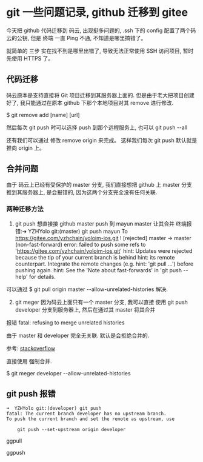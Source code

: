 # git 一些问题记录,  github 迁移到 gitee

今天把 github 代码迁移到 码云, 出现挺多问题的,  .ssh 下的 config 配置了两个码云的公钥, 但是 终端 一直 Ping  不通,  不知道是哪里搞错了。 

就简单的 三步 实在找不到是哪里出错了, 导致无法正常使用 SSH 访问项目,  暂时先使用 HTTPS 了。


## 代码迁移

码云原本是支持直接将 Git 项目迁移到其服务器上面的.
但是由于老大把项目创建好了, 我只能通过在原本 github 下那个本地项目对其 remove 进行修改.

$ git remove add [name] [url]

然后每次 git push  时可以选择 push 到那个远程服务上, 也可以 git push --all

还有我们可以通过 修改 remove origin 来完成。 
这样我们每次 git push 默认就是推向 origin 上。

## 合并问题

由于 码云上已经有受保护的 master 分支, 我们直接想把 github 上 master 分支 推到其服务器上, 是会报错的, 因为这两个分支完全没有任何关联.

### 两种迁移方法
1. git push
想直接接 github master push 到 mayun master 让其合并
终端报错:➜  YZHYolo git:(master) git push mayun
To https://gitee.com/yzhchain/yoloim-ios.git
 ! [rejected]        master -> master (non-fast-forward)
error: failed to push some refs to 'https://gitee.com/yzhchain/yoloim-ios.git'
hint: Updates were rejected because the tip of your current branch is behind
hint: its remote counterpart. Integrate the remote changes (e.g.
hint: 'git pull ...') before pushing again.
hint: See the 'Note about fast-forwards' in 'git push --help' for details.

可以通过 $ git pull origin master --allow-unrelated-histories  解决.

2. git meger
因为码云上面只有一个 master 分支, 我可以直接 使用  git push developer 分支到服务器上, 然后在通过其 master 将其合并   

报错 fatal: refusing to merge unrelated histories

由于 master 和 developer 完全无关联. 默认是会拒绝合并的.

参考: [stackoverflow](https://stackoverflow.com/questions/37937984/git-refusing-to-merge-unrelated-histories-on-rebase)

直接使用 强制合并.

$ git meger developer --allow-unrelated-histories  

## git push 报错

```
➜  YZHYolo git:(developer) git push
fatal: The current branch developer has no upstream branch.
To push the current branch and set the remote as upstream, use

    git push --set-upstream origin developer
```

ggpull 

ggpush

